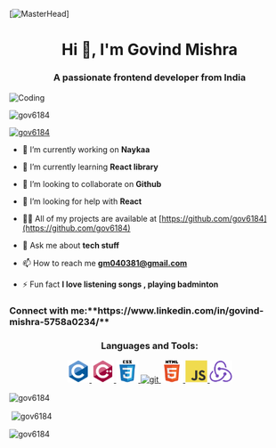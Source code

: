 [![MasterHead](https://1.bp.blogspot.com/-7A4WynwLsMw/XbBpCXG8fHI/AAAAAAAAMt4/uOa1bpLskYgrwGbllhSu2SDj_Mig8SXJQCLcBGAsYHQ/s1600/2000_600px.gif)]
<h1 align="center">Hi 👋, I'm Govind Mishra</h1>
<h3 align="center">A passionate frontend developer from India</h3>
<img align="center" alt="Coding" width="400"src="https://cdn.dribbble.com/users/1162077/screenshots/3848914/programmer.gif"/>

<p align="left"> <img src="https://komarev.com/ghpvc/?username=gov6184&label=Profile%20views&color=0e75b6&style=flat" alt="gov6184" /> </p>

<p align="left"> <a href="https://github.com/ryo-ma/github-profile-trophy"><img src="https://github-profile-trophy.vercel.app/?username=gov6184" alt="gov6184" /></a> </p>

- 🔭 I’m currently working on **Naykaa**

- 🌱 I’m currently learning **React library**

- 👯 I’m looking to collaborate on **Github**

- 🤝 I’m looking for help with **React**

- 👨‍💻 All of my projects are available at [https://github.com/gov6184](https://github.com/gov6184)

- 💬 Ask me about **tech stuff**

- 📫 How to reach me **gm040381@gmail.com**

- ⚡ Fun fact **I love listening songs , playing badminton**

<h3 align="left">Connect with me:**https://www.linkedin.com/in/govind-mishra-5758a0234/** </h3>
<p align="left">
</p>

<h3 align="center">Languages and Tools:</h3>
<p align="center"> <a href="https://www.cprogramming.com/" target="_blank" rel="noreferrer"> <img src="https://raw.githubusercontent.com/devicons/devicon/master/icons/c/c-original.svg" alt="c" width="40" height="40"/> </a> <a href="https://www.w3schools.com/cpp/" target="_blank" rel="noreferrer"> <img src="https://raw.githubusercontent.com/devicons/devicon/master/icons/cplusplus/cplusplus-original.svg" alt="cplusplus" width="40" height="40"/> </a> <a href="https://www.w3schools.com/css/" target="_blank" rel="noreferrer"> <img src="https://raw.githubusercontent.com/devicons/devicon/master/icons/css3/css3-original-wordmark.svg" alt="css3" width="40" height="40"/> </a> <a href="https://git-scm.com/" target="_blank" rel="noreferrer"> <img src="https://www.vectorlogo.zone/logos/git-scm/git-scm-icon.svg" alt="git" width="40" height="40"/> </a> <a href="https://www.w3.org/html/" target="_blank" rel="noreferrer"> <img src="https://raw.githubusercontent.com/devicons/devicon/master/icons/html5/html5-original-wordmark.svg" alt="html5" width="40" height="40"/> </a> <a href="https://developer.mozilla.org/en-US/docs/Web/JavaScript" target="_blank" rel="noreferrer"> <img src="https://raw.githubusercontent.com/devicons/devicon/master/icons/javascript/javascript-original.svg" alt="javascript" width="40" height="40"/> </a> <a href="https://redux.js.org" target="_blank" rel="noreferrer"> <img src="https://raw.githubusercontent.com/devicons/devicon/master/icons/redux/redux-original.svg" alt="redux" width="40" height="40"/> </a> </p>

<p><img align="center" src="https://github-readme-stats.vercel.app/api/top-langs?username=gov6184&show_icons=true&locale=en&layout=compact" alt="gov6184" /></p>

<p>&nbsp;<img align="center" src="https://github-readme-stats.vercel.app/api?username=gov6184&show_icons=true&locale=en" alt="gov6184" /></p>

<p><img align="center" src="https://github-readme-streak-stats.herokuapp.com/?user=gov6184&" alt="gov6184" /></p>
